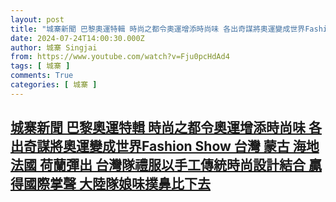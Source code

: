 ```yaml
---
layout: post
title: "城寨新聞 巴黎奧運特輯 時尚之都令奧運增添時尚味 各出奇謀將奧運變成世界Fashion Show 台灣 蒙古 海地 法國 荷蘭彈出 台灣隊禮服以手工傳統時尚設計結合 贏得國際掌聲 大陸隊娘味撲鼻比下去"
date: 2024-07-24T14:00:30.000Z
author: 城寨 Singjai
from: https://www.youtube.com/watch?v=Fju0pcHdAd4
tags: [ 城寨 ]
comments: True
categories: [ 城寨 ]
---
```

<!--1721829630000-->
[城寨新聞 巴黎奧運特輯 時尚之都令奧運增添時尚味 各出奇謀將奧運變成世界Fashion Show 台灣 蒙古 海地 法國 荷蘭彈出 台灣隊禮服以手工傳統時尚設計結合 贏得國際掌聲 大陸隊娘味撲鼻比下去](https://www.youtube.com/watch?v=Fju0pcHdAd4)
------

<div>

</div>
